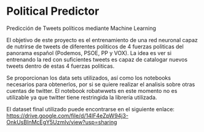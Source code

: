 # Political Predictor
Predicción de Tweets políticos mediante Machine Learning

El objetivo de este proyecto es el entrenamiento de una red neuronal capaz de nutrirse de tweets de diferentes politicos de 4 fuerzas politicas del panorama español (Podemos, PSOE, PP y VOX). La idea es ver si entrenando la red con suficientes tweets es capaz de catalogar nuevos tweets dentro de estas 4 fuerzas politicas.

Se proporcionan los data sets utilizados, así como los notebooks necesarios para obtenerlos, por si se quiere realizar el analisis sobre otras cuentas de twitter. El notebook robatwwets en este momento no es utilizable ya que twitter tiene restringida la librería utilizada. 

El dataset final utilizado puede encontrarse en el siguiente enlace: https://drive.google.com/file/d/14IF4eZpW94j3-OnkUsBInMcEgY5UzmIv/view?usp=sharing
